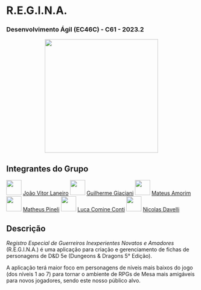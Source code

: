 # **R.E.G.I.N.A.**
### Desenvolvimento Ágil (EC46C) - C61 - 2023.2
<p align="center"><img src="https://i.imgur.com/WcEGpY3.png" width="300" height="300"></p>

## Integrantes do Grupo
<img src="https://i.imgur.com/FBRpj48.png" width="40" height="40"> [João Vitor Laneiro](https://github.com/JoaoVBLaneiro) 
<img src="https://i.imgur.com/rEe5E66.png" width="40" height="40"> [Guilherme Giaciani](https://github.com/G-Giaciani) 
<img src="https://i.imgur.com/y7jEJp8.png" width="40" height="40"> [Mateus Amorim](https://github.com/MateusAmorim09) 
<img src="https://i.imgur.com/mLhUjaL.png" width="40" height="40"> [Matheus Pineli](https://github.com/Pinelirxrx) 
<img src="https://i.imgur.com/KpQ2s0W.png" width="40" height="40"> [Luca Comine Conti](https://github.com/Lucaaaaaaaaaaaaaaa) 
<img src="https://i.imgur.com/NvbjgqO.png" width="40" height="40"> [Nicolas Davelli](https://github.com/NickNoot) 

## Descrição
*Registro Especial de Guerreiros Inexperientes Novatos e Amadores* (R.E.G.I.N.A.) é uma aplicação para criação e gerenciamento de fichas de personagens de D&D 5e (Dungeons & Dragons 5° Edição).

A aplicação terá maior foco em personagens de níveis mais baixos do jogo (dos níveis 1 ao 7) para tornar o ambiente de RPGs de Mesa mais amigáveis para novos jogadores, sendo este nosso público alvo.
